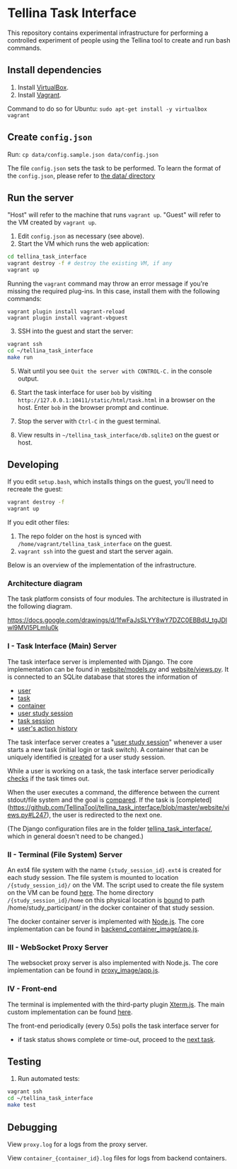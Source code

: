 # Tellina Task Interface

This repository contains experimental infrastructure for performing
a controlled experiment of people using the Tellina tool to create
and run bash commands.

## Install dependencies

1. Install [VirtualBox](https://www.virtualbox.org/wiki/Downloads).
2. Install [Vagrant](https://www.vagrantup.com/downloads.html).

Command to do so for Ubuntu: `sudo apt-get install -y virtualbox vagrant`

## Create `config.json`

Run: `cp data/config.sample.json data/config.json`

The file `config.json` sets the task to be performed. 
To learn the format of the `config.json`, please refer to [the data/ directory](https://github.com/TellinaTool/tellina_task_interface/tree/master/data)

## Run the server

"Host" will refer to the machine that runs `vagrant up`.
"Guest" will refer to the VM created by `vagrant up`.

1. Edit `config.json` as necessary (see above).
2. Start the VM which runs the web application:

  ```bash
  cd tellina_task_interface
  vagrant destroy -f # destroy the existing VM, if any
  vagrant up
  ```
  Running the `vagrant` command may throw an error message if you're missing the required plug-ins. In this case, install them with the following commands:

  ```
  vagrant plugin install vagrant-reload
  vagrant plugin install vagrant-vbguest
  ```

3. SSH into the guest and start the server:

  ```bash
  vagrant ssh
  cd ~/tellina_task_interface
  make run
  ```

5. Wait until you see `Quit the server with CONTROL-C.` in the console output.

6. Start the task interface for user `bob` by visiting
   `http://127.0.0.1:10411/static/html/task.html` in a browser on the host.
   Enter `bob` in the browser prompt and continue.

7. Stop the server with `Ctrl-C` in the guest terminal.

8. View results in `~/tellina_task_interface/db.sqlite3` on the guest or host.

## Developing

If you edit `setup.bash`, which installs things on the guest, you'll need to
recreate the guest:

```bash
vagrant destroy -f
vagrant up
```

If you edit other files:

1. The repo folder on the host is synced with
   `/home/vagrant/tellina_task_interface` on the guest.
2. `vagrant ssh` into the guest and start the server again.

Below is an overview of the implementation of the infrastructure.

### Architecture diagram

The task platform consists of four modules. The architecture is illustrated in the following diagram.

https://docs.google.com/drawings/d/1fwFaJsSLYY8wY7DZC0EBBdU_tgJDlwl9MVl5PLmIu0k

### I - Task Interface (Main) Server

The task interface server is implemented with Django. The core implementation can be found in [website/models.py](https://github.com/TellinaTool/tellina_task_interface/blob/master/website/models.py) and [website/views.py](https://github.com/TellinaTool/tellina_task_interface/blob/master/website/views.py). It is connected to an SQLite database that stores the information of
* [user](https://github.com/TellinaTool/tellina_task_interface/blob/master/website/models.py#L30)
* [task](https://github.com/TellinaTool/tellina_task_interface/blob/master/website/models.py#L49)
* [container](https://github.com/TellinaTool/tellina_task_interface/blob/master/website/models.py#L72)
* [user study session](https://github.com/TellinaTool/tellina_task_interface/blob/master/website/models.py#L161)
* [task session](https://github.com/TellinaTool/tellina_task_interface/blob/master/website/models.py#L195)
* [user's action history](https://github.com/TellinaTool/tellina_task_interface/blob/master/website/models.py#L221)

The task interface server creates a "[user study session](https://github.com/TellinaTool/tellina_task_interface/blob/master/website/models.py#L161)" whenever a user starts a new task (initial login or task switch). A container that can be uniquely identified is [created](https://github.com/TellinaTool/tellina_task_interface/blob/master/website/views.py#400) for a user study session. 

While a user is working on a task, the task interface server periodically [checks](https://github.com/TellinaTool/tellina_task_interface/blob/websocket_refactor/website/models.py#L409) if the task times out.

When the user executes a command, the difference between the current stdout/file system and the goal is [compared](https://github.com/TellinaTool/tellina_task_interface/blob/master/website/views.py#L244). If the task is [completed] (https://github.com/TellinaTool/tellina_task_interface/blob/master/website/views.py#L247), the user is redirected to the next one.

(The Django configuration files are in the folder [tellina_task_interface/](https://github.com/TellinaTool/tellina_task_interface/tree/master/tellina_task_interface), which in general doesn't need to be changed.)

### II - Terminal (File System) Server

An ext4 file system with the name `{study_session_id}.ext4` is created for each study session. The file system is mounted to location `/{study_session_id}/` on the VM. The script used to create the file system on the VM can be found [here](https://github.com/TellinaTool/tellina_task_interface/blob/master/make_filesystem.bash).
The home directory `/{study_session_id}/home` on this physical location is [bound](https://github.com/TellinaTool/tellina_task_interface/blob/master/website/models.py#L116) to path /home/study_participant/ in the docker container of that study session.

The docker container server is implemented with [Node.js](https://nodejs.org/en/). The core implementation can be found in [backend_container_image/app.js](https://github.com/TellinaTool/tellina_task_interface/blob/master/backend_container_image/app.js).

### III - WebSocket Proxy Server

The websocket proxy server is also implemented with Node.js. The core implementation can be found in [proxy_image/app.js](https://github.com/TellinaTool/tellina_task_interface/blob/master/proxy_image/app.js).

### IV - Front-end

The terminal is implemented with the third-party plugin [Xterm.js](https://github.com/TellinaTool/tellina_task_interface/tree/master/website/static/lib/xterm.js). The main custom implementation can be found [here](https://github.com/TellinaTool/tellina_task_interface/blob/master/website/static/js/task.js#L5).

The front-end periodically (every 0.5s) polls the task interface server for 
* if task status shows complete or time-out, proceed to the [next task](https://github.com/TellinaTool/tellina_task_interface/blob/websocket_refactor/website/static/js/task.js#L20).

## Testing

1. Run automated tests:

  ```bash
  vagrant ssh
  cd ~/tellina_task_interface
  make test
  ```

## Debugging

View `proxy.log` for a logs from the proxy server.

View `container_{container_id}.log` files for logs from backend containers.
